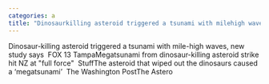 ```yaml
---
categories: a
title: "Dinosaurkilling asteroid triggered a tsunami with milehigh waves new study says  FOX 13 Tampa"
---
```

Dinosaur-killing asteroid triggered a tsunami with mile-high waves, new study says&nbsp;&nbsp;FOX 13 TampaMegatsunami from dinosaur-killing asteroid strike hit NZ at "full force"&nbsp;&nbsp;StuffThe asteroid that wiped out the dinosaurs caused a ‘megatsunami’&nbsp;&nbsp;The Washington PostThe Astero